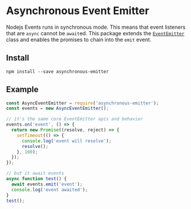 # Asynchronous Event Emitter

Nodejs Events runs in synchronous mode. This means that event listeners that are `async` cannot be `await`ed. This package extends the [`EventEmitter`](https://nodejs.org/api/events.html#events_class_eventemitter) class and enables the promises to chain into the `emit` event.

## Install

    npm install --save asynchronous-emitter

## Example

```javascript
const AsyncEventEmitter = require('asynchronous-emitter');
const events = new AsyncEventEmitter();

// it's the same core EventEmitter apis and behavior
events.on('event', () => {
  return new Promise((resolve, reject) => {
    setTimeout(() => {
      console.log('event will resolve');
      resolve();
    }, 100);
  });
});

// but it await events
async function test() {
  await events.emit('event');
  console.log('event awaited');
}
test();
```
